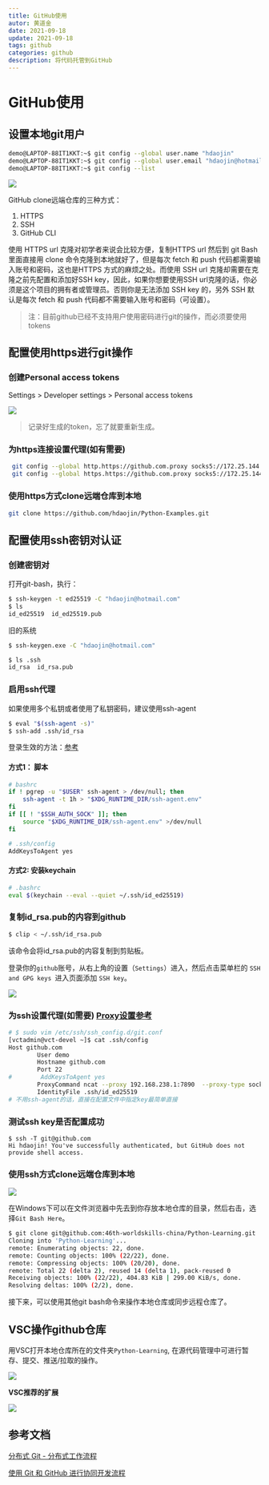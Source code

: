 ```yaml
---
title: GitHub使用
autor: 黄道金
date: 2021-09-18
update: 2021-09-18
tags: github
categories: github
description: 将代码托管到GitHub
---
```


# GitHub使用

## 设置本地git用户

```bash
demo@LAPTOP-88IT1KKT:~$ git config --global user.name "hdaojin"
demo@LAPTOP-88IT1KKT:~$ git config --global user.email "hdaojin@hotmail.com"
demo@LAPTOP-88IT1KKT:~$ git config --list
```

![](vx_images/3631806117252.png)

GitHub clone远端仓库的三种方式：
1. HTTPS
2. SSH
3. GitHub CLI

使用 HTTPS url 克隆对初学者来说会比较方便，复制HTTPS url 然后到 git Bash 里面直接用 clone 命令克隆到本地就好了，但是每次 fetch 和 push 代码都需要输入账号和密码，这也是HTTPS 方式的麻烦之处。而使用 SSH url 克隆却需要在克隆之前先配置和添加好SSH key，因此，如果你想要使用SSH url克隆的话，你必须是这个项目的拥有者或管理员。否则你是无法添加 SSH key 的，另外 SSH 默认是每次 fetch 和 push 代码都不需要输入账号和密码（可设置）。

> 注：目前github已经不支持用户使用密码进行git的操作，而必须要使用tokens

## 配置使用https进行git操作

### 创建Personal access tokens

Settings > Developer settings > Personal access tokens

![](vx_images/218231218211153.png)

> 记录好生成的token，忘了就要重新生成。

### 为https连接设置代理(如有需要)

```bash
 git config --global http.https://github.com.proxy socks5://172.25.144.1:7890
 git config --global https.https://github.com.proxy socks5://172.25.144.1:7890
```

### 使用https方式clone远端仓库到本地

```bash
git clone https://github.com/hdaojin/Python-Examples.git
```

## 配置使用ssh密钥对认证

### 创建密钥对

打开git-bash，执行：

```bash
$ ssh-keygen -t ed25519 -C "hdaojin@hotmail.com"
$ ls
id_ed25519  id_ed25519.pub
```

旧的系统

```bash
$ ssh-keygen.exe -C "hdaojin@hotmail.com"

$ ls .ssh
id_rsa  id_rsa.pub

```

### 启用ssh代理

如果使用多个私钥或者使用了私钥密码，建议使用ssh-agent

```bash
$ eval "$(ssh-agent -s)"
$ ssh-add .ssh/id_rsa
```

登录生效的方法：[参考][2]

#### 方式1： 脚本

```bash
# bashrc
if ! pgrep -u "$USER" ssh-agent > /dev/null; then
    ssh-agent -t 1h > "$XDG_RUNTIME_DIR/ssh-agent.env"
fi
if [[ ! "$SSH_AUTH_SOCK" ]]; then
    source "$XDG_RUNTIME_DIR/ssh-agent.env" >/dev/null
fi

# .ssh/config
AddKeysToAgent yes
```

#### 方式2: 安装keychain

```bash
# .bashrc
eval $(keychain --eval --quiet ~/.ssh/id_ed25519)
```

### 复制id_rsa.pub的内容到github

```bash
$ clip < ~/.ssh/id_rsa.pub
```
该命令会将id_rsa.pub的内容复制到剪贴板。

登录你的`github`账号，从右上角的设置（`Settings`）进入，然后点击菜单栏的 `SSH and GPG keys `进入页面添加 `SSH key`。

![](vx_images/4422256119385.png)

### 为ssh设置代理(如需要) [Proxy设置参考][1]

```bash
# $ sudo vim /etc/ssh/ssh_config.d/git.conf
[vctadmin@vct-devel ~]$ cat .ssh/config
Host github.com
        User demo
        Hostname github.com
        Port 22
#        AddKeysToAgent yes
        ProxyCommand ncat --proxy 192.168.238.1:7890  --proxy-type socks5  %h %p
        IdentityFile .ssh/id_ed25519
# 不用ssh-agent的话，直接在配置文件中指定key最简单直接
```

### 测试ssh key是否配置成功

```shell-session
$ ssh -T git@github.com
Hi hdaojin! You've successfully authenticated, but GitHub does not provide shell access.
```


### 使用ssh方式clone远端仓库到本地

![](vx_images/2349316137418.png)

在Windows下可以在文件浏览器中先去到你存放本地仓库的目录，然后右击，选择`Git Bash Here`。

```bash
$ git clone git@github.com:46th-worldskills-china/Python-Learning.git
Cloning into 'Python-Learning'...
remote: Enumerating objects: 22, done.
remote: Counting objects: 100% (22/22), done.
remote: Compressing objects: 100% (20/20), done.
remote: Total 22 (delta 2), reused 14 (delta 1), pack-reused 0
Receiving objects: 100% (22/22), 404.83 KiB | 299.00 KiB/s, done.
Resolving deltas: 100% (2/2), done.
```

接下来，可以使用其他git bash命令来操作本地仓库或同步远程仓库了。

## VSC操作github仓库

用VSC打开本地仓库所在的文件夹`Python-Learning`, 在源代码管理中可进行暂存、提交、推送/拉取的操作。

![](vx_images/4511530130087.png)

**VSC推荐的扩展**

![](vx_images/498422710211257.png)


## 参考文档

[分布式 Git - 分布式工作流程](https://git-scm.com/book/zh/v2/%E5%88%86%E5%B8%83%E5%BC%8F-Git-%E5%88%86%E5%B8%83%E5%BC%8F%E5%B7%A5%E4%BD%9C%E6%B5%81%E7%A8%8B)


[使用 Git 和 GitHub 进行协同开发流程](https://toutiao.io/posts/sn5u4/preview)


[1]: https://blog.systemctl.top/2017/2017-09-28_set-proxy-for-git-and-ssh-with-socks5/
[2]: https://wiki.archlinux.org/title/SSH_keys_(%E7%AE%80%E4%BD%93%E4%B8%AD%E6%96%87)#RSA